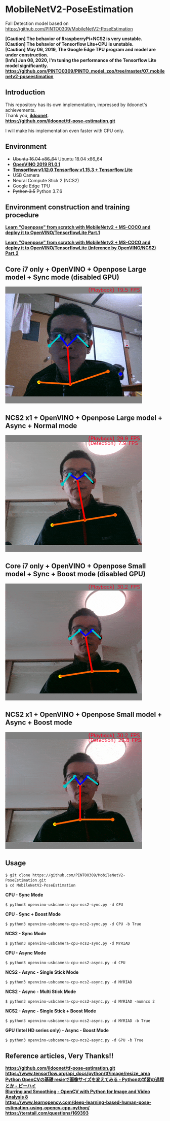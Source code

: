 
# MobileNetV2-PoseEstimation

Fall Detection model based on https://github.com/PINTO0309/MobileNetV2-PoseEstimation

**[Caution] The behavior of RraspberryPi+NCS2 is very unstable.**  
**[Caution] The behavior of Tensorflow Lite+CPU is unstable.**  
**[Caution] May 06, 2019, The Google Edge TPU program and model are under construction.**  
**[Info] Jun 08, 2020, I'm tuning the performance of the Tensorflow Lite model significantly. https://github.com/PINTO0309/PINTO_model_zoo/tree/master/07_mobilenetv2-poseestimation**  


## Introduction
This repository has its own implementation, impressed by ildoonet's achievements.  
Thank you, **[ildoonet](https://github.com/ildoonet)**.  
**https://github.com/ildoonet/tf-pose-estimation.git**  
  
I will make his implementation even faster with CPU only.  

## Environment
- ~~Ubuntu 16.04 x86_64~~ Ubuntu 18.04 x86_64
- **[OpenVINO 2019 R1.0.1](https://github.com/PINTO0309/OpenVINO-bin.git)**
- **[~~Tensorflow v1.12.0~~ Tensorflow v1.15.3 + Tensorflow Lite](https://github.com/PINTO0309/Tensorflow-bin.git)**
- USB Camera
- Neural Compute Stick 2 (NCS2)
- Google Edge TPU
- ~~Python 3.5~~ Python 3.7.6

## Environment construction and training procedure
**[Learn "Openpose" from scratch with MobileNetv2 + MS-COCO and deploy it to OpenVINO/TensorflowLite Part.1](https://qiita.com/PINTO/items/2316882e18715c6f138c)**  
  
**[Learn "Openpose" from scratch with MobileNetv2 + MS-COCO and deploy it to OpenVINO/TensorflowLite (Inference by OpenVINO/NCS2) Part.2](https://qiita.com/PINTO/items/c1889317bc16534a75cf)**

## Core i7 only + OpenVINO + Openpose Large model + Sync mode (disabled GPU)
![01](media/01.gif)  
## NCS2 x1 + OpenVINO + Openpose Large model + Async + Normal mode
![02](media/02.gif)  
## Core i7 only + OpenVINO + Openpose Small model + Sync + Boost mode (disabled GPU)
![03](media/03.gif)  
## NCS2 x1 + OpenVINO + Openpose Small model + Async + Boost mode
![04](media/04.gif)  

## Usage
```console
$ git clone https://github.com/PINTO0309/MobileNetV2-PoseEstimation.git
$ cd MobileNetV2-PoseEstimation
```
**CPU - Sync Mode**  
```console
$ python3 openvino-usbcamera-cpu-ncs2-sync.py -d CPU
```
**CPU - Sync + Boost Mode**  
```console
$ python3 openvino-usbcamera-cpu-ncs2-sync.py -d CPU -b True
```
**NCS2 - Sync Mode**  
```console
$ python3 openvino-usbcamera-cpu-ncs2-sync.py -d MYRIAD
```
  
**CPU - Async Mode**  
```console
$ python3 openvino-usbcamera-cpu-ncs2-async.py -d CPU
```
**NCS2 - Async - Single Stick Mode**  
```console
$ python3 openvino-usbcamera-cpu-ncs2-async.py -d MYRIAD
```
**NCS2 - Async - Multi Stick Mode**  
```console
$ python3 openvino-usbcamera-cpu-ncs2-async.py -d MYRIAD -numncs 2
```
**NCS2 - Async - Single Stick + Boost Mode**  
```console
$ python3 openvino-usbcamera-cpu-ncs2-async.py -d MYRIAD -b True
```
**GPU (Intel HD series only) - Async - Boost Mode**  
```console
$ python3 openvino-usbcamera-cpu-ncs2-async.py -d GPU -b True
```
## Reference articles, Very Thanks!!
**https://github.com/ildoonet/tf-pose-estimation.git**  
**https://www.tensorflow.org/api_docs/python/tf/image/resize_area**  
**[Python OpenCVの基礎 resieで画像サイズを変えてみる - Pythonの学習の過程とか - ピーハイ](http://peaceandhilightandpython.hatenablog.com/entry/2016/01/09/214333)**  
**[Blurring and Smoothing - OpenCV with Python for Image and Video Analysis 8](https://youtu.be/sARklx6sgDk?t=228)**  
**https://www.learnopencv.com/deep-learning-based-human-pose-estimation-using-opencv-cpp-python/**  
**https://teratail.com/questions/169393**  

